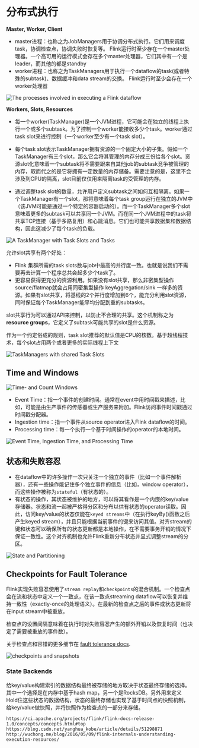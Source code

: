 # 分布式执行
**Master, Worker, Client**
* master进程：也称之为JobManagers用于协调分布式执行。它们用来调度task，协调检查点，协调失败时恢复等。
Flink运行时至少存在一个master处理器。一个高可用的运行模式会存在多个master处理器，它们其中有一个是leader，而其他的都是standby
* worker进程：也称之为TaskManagers用于执行一个dataflow的task(或者特殊的subtask)、数据缓冲和data stream的交换。
Flink运行时至少会存在一个worker处理器

![The processes involved in executing a Flink dataflow](https://ci.apache.org/projects/flink/flink-docs-release-1.0/concepts/fig/processes.svg)

 **Workers, Slots, Resources**
*  每一个worker(TaskManager)是一个JVM进程，它可能会在独立的线程上执行一个或多个subtask。为了控制一个worker能接收多少个task。worker通过task slot来进行控制（一个worker至少有一个task slot）。

*  每个task slot表示TaskManager拥有资源的一个固定大小的子集。假如一个TaskManager有三个slot，那么它会将其管理的内存分成三份给各个slot。资源slot化意味着一个subtask将不需要跟来自其他job的subtask竞争被管理的内存，取而代之的是它将拥有一定数量的内存储备。需要注意的是，这里不会涉及到CPU的隔离，slot目前仅仅用来隔离task的受管理的内存。

*  通过调整task slot的数量，允许用户定义subtask之间如何互相隔离。如果一个TaskManager有一个slot，那将意味着每个task group运行在独立的JVM中（该JVM可能是通过一个特定的容器启动的）。而一个TaskManager多个slot意味着更多的subtask可以共享同一个JVM。而在同一个JVM进程中的task将共享TCP连接（基于多路复用）和心跳消息。它们也可能共享数据集和数据结构，因此这减少了每个task的负载。

![A TaskManager with Task Slots and Tasks](https://ci.apache.org/projects/flink/flink-docs-release-1.0/concepts/fig/tasks_slots.svg)

允许slot共享有两个好处：
*  Flink 集群所需的task slots数与job中最高的并行度一致。也就是说我们不需要再去计算一个程序总共会起多少个task了。
*  更容易获得更充分的资源利用。如果没有slot共享，那么非密集型操作source/flatmap就会占用同密集型操作 keyAggregation/sink 一样多的资源。如果有slot共享，将基线的2个并行度增加到6个，能充分利用slot资源，同时保证每个TaskManager能平均分配到重的subtasks。

slot共享行为可以通过API来控制，以防止不合理的共享。这个机制称之为**resource groups**，它定义了subtask可能共享的slot是什么资源。

作为一个约定俗成的规则，task slot推荐的默认值是CPU的核数。基于超线程技术，每个slot占用两个或者更多的实际线程上下文

![TaskManagers with shared Task Slots](https://ci.apache.org/projects/flink/flink-docs-release-1.0/concepts/fig/slot_sharing.svg)


## Time and Windows

![Time- and Count Windows](https://ci.apache.org/projects/flink/flink-docs-release-1.0/concepts/fig/windows.svg)

*   Event Time：指一个事件的创建时间。通常在event中用时间戳来描述，比如，可能是由生产事件的传感器或生产服务来附加。Flink访问事件时间戳通过时间戳分配器。
*   Ingestion time：指一个事件从source operator进入Flink dataflow的时间。
*   Processing time：每一个执行一个基于时间操作的operator的本地时间。


![Event Time, Ingestion Time, and Processing Time](https://ci.apache.org/projects/flink/flink-docs-release-1.0/concepts/fig/event_ingestion_processing_time.svg)

## 状态和失败容忍

*  在dataflow中的许多操作一次只关注一个独立的事件（比如一个事件解析器），还有一些操作能记住多个独立事件的信息（比如，window operator），而这些操作被称为`stateful`（有状态的）。
*  有状态的操作，其状态被维护的地方，可以将其看作是一个内嵌的key/value存储器。状态和流一起被严格得分区和分布以供有状态的operator读取。因此，访问key/value的状态仅能在`keyed streams`中（在执行keyBy()函数之后产生keyed stream），并且只能根据当前事件的键来访问其值。对齐stream的键和状态可以确保所有的状态更新都是本地操作，在不需要事务开销的情况下保证一致性。这个对齐机制也允许Flink重新分布状态并显式调整stream的分区。


![State and Partitioning](https://ci.apache.org/projects/flink/flink-docs-release-1.0/concepts/fig/state_partitioning.svg)

## Checkpoints for Fault Tolerance

Flink实现失败容忍使用了`stream replay`和`checkpoints`的混合机制。一个检查点会在流和状态中定义一个一致点，在该一致点streaming dataflow可以恢复并维持一致性（exactly-once的处理语义）。在最新的检查点之后的事件或状态更新将在input stream中被重放。

检查点的设置间隔意味着在执行时对失败容忍产生的额外开销以及恢复时间（也决定了需要被重放的事件数）。

关于检查点和容错的更多细节在 [fault tolerance docs](https://ci.apache.org/projects/flink/flink-docs-release-1.0/internals/stream_checkpointing.html).

![checkpoints and snapshots](https://ci.apache.org/projects/flink/flink-docs-release-1.0/concepts/fig/checkpoints.svg)

### State Backends
给key/value构建索引的数据结构最终被存储的地方取决于状态最终存储的选择。其中一个选择是在内存中基于hash map，另一个是RocksDB。另外用来定义Hold住这些状态的数据结构，状态的最终存储也实现了基于时间点的快照机制，给key/value做快照，并将快照作为检查点的一部分来存储。

    https://ci.apache.org/projects/flink/flink-docs-release-1.0/concepts/concepts.html#top
    https://blog.csdn.net/yanghua_kobe/article/details/51298871
    http://wuchong.me/blog/2016/05/09/flink-internals-understanding-execution-resources/